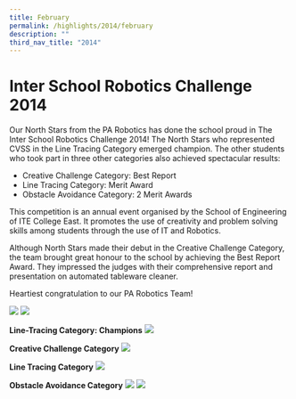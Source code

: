 ```yaml
---
title: February
permalink: /highlights/2014/february
description: ""
third_nav_title: "2014"
---
```

# Inter School Robotics Challenge 2014
Our North Stars from the PA Robotics has done the school proud in The Inter School Robotics Challenge 2014! The North Stars who represented CVSS in the Line Tracing Category emerged champion. The other students who took part in three other categories also achieved spectacular results:

*   Creative Challenge Category: Best Report
*   Line Tracing Category: Merit Award
*   Obstacle Avoidance Category: 2 Merit Awards

This competition is an annual event organised by the School of Engineering of ITE College East. It promotes the use of creativity and problem solving skills among students through the use of IT and Robotics.

Although North Stars made their debut in the Creative Challenge Category, the team brought great honour to the school by achieving the Best Report Award. They impressed the judges with their comprehensive report and presentation on automated tableware cleaner.

Heartiest congratulation to our PA Robotics Team!

![](/images/robotics01.png)
![](/images/robotics02.png)

**Line-Tracing Category: Champions**
![](/images/robotics03.png)

**Creative Challenge Category**
![](/images/robotics04.png)

**Line Tracing Category**
![](/images/robotics05.png)

**Obstacle Avoidance Category**
![](/images/robotics06.png)
![](/images/robotics07.png)